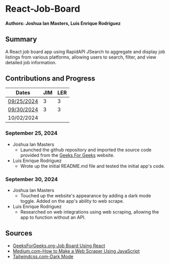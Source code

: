 # React-Job-Board

#### Authors: Joshua Ian Masters, Luis Enrique Rodriguez

## Summary

A React job board app using RapidAPI JSearch to aggregate and display job listings from various platforms, allowing users to search, filter, and view detailed job information.

## Contributions and Progress

| Dates                               | JIM | LER |
|-------------------------------------|-----|-----|
| [09/25/2024](#september-25-2024)    | 3   | 3   |
| [09/30/2024](#september-30-2024)    | 3   | 3   |
| 10/02/2024                          |     |     |

### September 25, 2024
* Joshua Ian Masters
    * Launched the github repository and imported the source code provided from the [Geeks For Geeks](#https://www.geeksforgeeks.org/job-board-using-react/) website.
* Luis Enrique Rodriguez
    * Wrote up the initial README.md file and tested the initial app's code.

### September 30, 2024
* Joshua Ian Masters
    * Touched up the website's appearance by adding a dark mode toggle. Added on the app's ability to web scrape.
* Luis Enrique Rodriguez
    * Researched on web integrations using web scraping, allowing the app to function without an API.

## Sources

* [GeeksForGeeks.org-Job Board Using React](https://www.geeksforgeeks.org/job-board-using-react/)
* [Medium.com-How to Make a Web Scraper Using JavaScript](https://medium.com/@jacobnarayan/how-to-make-a-web-scraper-with-javascript-66270186ce77)
* [Tailwindcss.com-Dark Mode](https://tailwindcss.com/docs/dark-mode)
